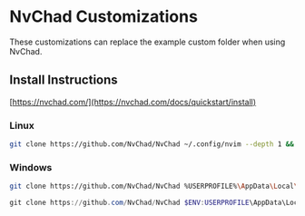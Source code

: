 # NvChad Customizations

These customizations can replace the example custom folder when using NvChad.

## Install Instructions

[https://nvchad.com/](https://nvchad.com/docs/quickstart/install)

### Linux

```bash
git clone https://github.com/NvChad/NvChad ~/.config/nvim --depth 1 && nvim
```

### Windows

```bash
git clone https://github.com/NvChad/NvChad %USERPROFILE%\AppData\Local\nvim --depth 1 && nvim
```

```powershell
git clone https://github.com/NvChad/NvChad $ENV:USERPROFILE\AppData\Local\nvim --depth 1 && nvim
```
